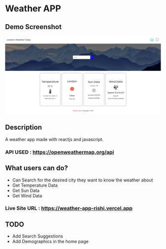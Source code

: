 # Weather APP

## Demo Screenshot

![Demo Screenshot](./src/images/demo.jpeg)

## Description

A weather app made with reactjs and javascript.

### API USED : https://openweathermap.org/api

## What users can do?

- Can Search for the desired city they want to know the weather about
- Get Temperature Data
- Get Sun Data
- Get Wind Data

### Live Site URL : https://weather-app-rishi.vercel.app

## TODO

- Add Search Suggestions
- Add Demographics in the home page

